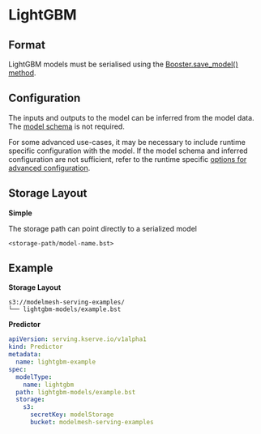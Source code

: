 # LightGBM

## Format

LightGBM models must be serialised using the
[Booster.save_model() method](https://lightgbm.readthedocs.io/en/latest/pythonapi/lightgbm.Booster.html#lightgbm.Booster.save_model).

## Configuration

The inputs and outputs to the model can be inferred from the model data. The
[model schema](../predictors/schema.md)
is not required.

For some advanced use-cases, it may be necessary to include runtime specific
configuration with the model. If the model schema and inferred configuration are
not sufficient, refer to the runtime specific
[options for advanced configuration](advanced-configuration.md#mlserver).

## Storage Layout

**Simple**

The storage path can point directly to a serialized model

```
<storage-path/model-name.bst>
```

## Example

**Storage Layout**

```
s3://modelmesh-serving-examples/
└── lightgbm-models/example.bst
```

**Predictor**

```yaml
apiVersion: serving.kserve.io/v1alpha1
kind: Predictor
metadata:
  name: lightgbm-example
spec:
  modelType:
    name: lightgbm
  path: lightgbm-models/example.bst
  storage:
    s3:
      secretKey: modelStorage
      bucket: modelmesh-serving-examples
```

